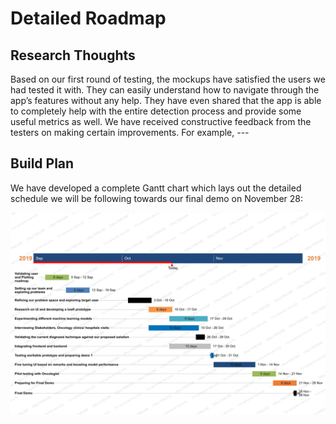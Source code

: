 # Detailed Roadmap

## Research Thoughts

Based on our first round of testing, the mockups have satisfied the users we had tested it with. They can easily understand how to navigate through the app’s features without any help. They have even shared that the app is able to completely help with the entire detection process and provide some useful metrics as well.
We have received constructive feedback from the testers on making certain improvements. For example, ---


## Build Plan
We have developed a complete Gantt chart which lays out the detailed schedule we will be following towards our final demo on November 28:

![gantt](./image.jpg)